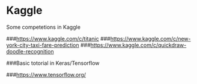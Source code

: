 # Kaggle
Some competetions in Kaggle

###https://www.kaggle.com/c/titanic
###https://www.kaggle.com/c/new-york-city-taxi-fare-prediction
###https://www.kaggle.com/c/quickdraw-doodle-recognition


###Basic totorial in Keras/Tensorflow


###https://www.tensorflow.org/

